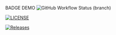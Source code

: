 BADGE DEMO
![GitHub Workflow Status (branch)](https://img.shields.io/github/actions/workflow/status/DwayneWilliams3372/devops/main.yml?branch=master)


[![LICENSE](https://img.shields.io/github/license/DwayneWilliams3372/sem.svg?style=flat-square)](https://github.com/DwayneWilliams3372/sem/blob/master/https://github.com/DwayneWilliams3372/devops)

[![Releases](https://img.shields.io/github/release/DwayneWilliams3372/sem/all.svg?style=flat-square)](https://github.com/DwayneWilliams3372/sem/releases)



